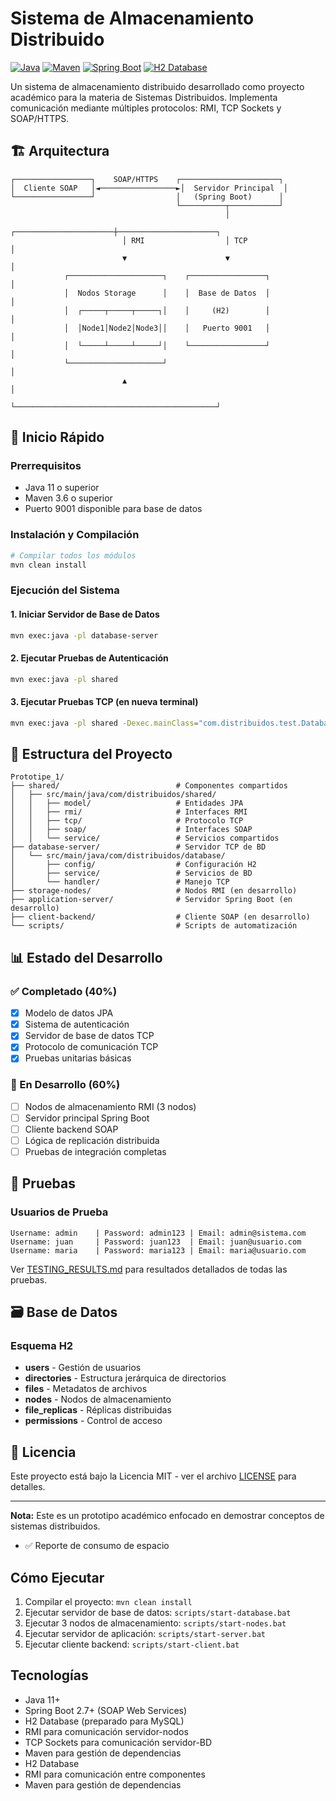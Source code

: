# Sistema de Almacenamiento Distribuido

[![Java](https://img.shields.io/badge/Java-11+-orange.svg)](https://openjdk.java.net/)
[![Maven](https://img.shields.io/badge/Maven-3.6+-blue.svg)](https://maven.apache.org/)
[![Spring Boot](https://img.shields.io/badge/Spring%20Boot-Ready-green.svg)](https://spring.io/projects/spring-boot)
[![H2 Database](https://img.shields.io/badge/H2-In--Memory-yellow.svg)](https://www.h2database.com/)

Un sistema de almacenamiento distribuido desarrollado como proyecto académico para la materia de Sistemas Distribuidos. Implementa comunicación mediante múltiples protocolos: RMI, TCP Sockets y SOAP/HTTPS.

## 🏗️ Arquitectura

```
┌─────────────────┐    SOAP/HTTPS    ┌──────────────────────┐
│  Cliente SOAP   │◄─────────────────►│  Servidor Principal  │
└─────────────────┘                  │   (Spring Boot)      │
                                     └──────────┬───────────┘
                                                │
                         ┌──────────────────────┼──────────────────────┐
                         │ RMI                  │ TCP                  │
                         ▼                      ▼                      │
            ┌─────────────────────┐    ┌─────────────────┐             │
            │  Nodos Storage      │    │  Base de Datos  │             │
            │  ┌─────┬─────┬─────┐│    │     (H2)        │             │
            │  │Node1│Node2│Node3││    │   Puerto 9001   │             │
            │  └─────┴─────┴─────┘│    └─────────────────┘             │
            └─────────────────────┘                                    │
                         ▲                                             │
                         └─────────────────────────────────────────────┘
```

## 🚀 Inicio Rápido

### Prerrequisitos
- Java 11 o superior
- Maven 3.6 o superior
- Puerto 9001 disponible para base de datos

### Instalación y Compilación
```bash
# Compilar todos los módulos
mvn clean install
```

### Ejecución del Sistema

#### 1. Iniciar Servidor de Base de Datos
```bash
mvn exec:java -pl database-server
```

#### 2. Ejecutar Pruebas de Autenticación
```bash
mvn exec:java -pl shared
```

#### 3. Ejecutar Pruebas TCP (en nueva terminal)
```bash
mvn exec:java -pl shared -Dexec.mainClass="com.distribuidos.test.DatabaseClientTest"
```

## 📁 Estructura del Proyecto

```
Prototipe_1/
├── shared/                          # Componentes compartidos
│   ├── src/main/java/com/distribuidos/shared/
│   │   ├── model/                   # Entidades JPA
│   │   ├── rmi/                     # Interfaces RMI
│   │   ├── tcp/                     # Protocolo TCP
│   │   ├── soap/                    # Interfaces SOAP
│   │   └── service/                 # Servicios compartidos
├── database-server/                 # Servidor TCP de BD
│   └── src/main/java/com/distribuidos/database/
│       ├── config/                  # Configuración H2
│       ├── service/                 # Servicios de BD
│       └── handler/                 # Manejo TCP
├── storage-nodes/                   # Nodos RMI (en desarrollo)
├── application-server/              # Servidor Spring Boot (en desarrollo)
├── client-backend/                  # Cliente SOAP (en desarrollo)
└── scripts/                         # Scripts de automatización
```

## 📊 Estado del Desarrollo

### ✅ Completado (40%)
- [x] Modelo de datos JPA
- [x] Sistema de autenticación
- [x] Servidor de base de datos TCP
- [x] Protocolo de comunicación TCP
- [x] Pruebas unitarias básicas

### 🔄 En Desarrollo (60%)
- [ ] Nodos de almacenamiento RMI (3 nodos)
- [ ] Servidor principal Spring Boot
- [ ] Cliente backend SOAP
- [ ] Lógica de replicación distribuida
- [ ] Pruebas de integración completas

## 🧪 Pruebas

### Usuarios de Prueba
```
Username: admin    | Password: admin123 | Email: admin@sistema.com
Username: juan     | Password: juan123  | Email: juan@usuario.com  
Username: maria    | Password: maria123 | Email: maria@usuario.com
```

Ver [TESTING_RESULTS.md](TESTING_RESULTS.md) para resultados detallados de todas las pruebas.

## 🗃️ Base de Datos

### Esquema H2
- **users** - Gestión de usuarios
- **directories** - Estructura jerárquica de directorios  
- **files** - Metadatos de archivos
- **nodes** - Nodos de almacenamiento
- **file_replicas** - Réplicas distribuidas
- **permissions** - Control de acceso

## 📝 Licencia

Este proyecto está bajo la Licencia MIT - ver el archivo [LICENSE](LICENSE) para detalles.

---

**Nota:** Este es un prototipo académico enfocado en demostrar conceptos de sistemas distribuidos.
- ✅ Reporte de consumo de espacio

## Cómo Ejecutar
1. Compilar el proyecto: `mvn clean install`
2. Ejecutar servidor de base de datos: `scripts/start-database.bat`
3. Ejecutar 3 nodos de almacenamiento: `scripts/start-nodes.bat`
4. Ejecutar servidor de aplicación: `scripts/start-server.bat`
5. Ejecutar cliente backend: `scripts/start-client.bat`

## Tecnologías
- Java 11+
- Spring Boot 2.7+ (SOAP Web Services)
- H2 Database (preparado para MySQL)
- RMI para comunicación servidor-nodos
- TCP Sockets para comunicación servidor-BD
- Maven para gestión de dependencias
- H2 Database
- RMI para comunicación entre componentes
- Maven para gestión de dependencias